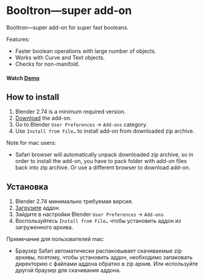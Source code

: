 Booltron—super add-on
==========================

Booltron—super add-on for super fast booleans.

Features:

* Faster boolean operations with large number of objects.
* Works with Curve and Text objects.
* Checks for non-manifold.

#### Watch [Demo][2]


How to install
--------------------------

1. Blender 2.74 is a minimum required version.
2. [Download][1] the add-on.
3. Go to Blender `User Preferences` → `Add-ons` category.
4. Use `Install from File…` to install add-on from downloaded zip archive.

Note for mac users:

* Safari browser will automatically unpack downloaded zip archive, so in order to install the add-on, you have to pack folder with add-on files back into zip archive. Or use a different browser to download add-on.


Установка
--------------------------

1. Blender 2.74 минимально требуемая версия.
2. [Загрузите][1] аддон.
3. Зайдите в настройки Blender `User Preferences` → `Add-ons`.
4. Воспользуйтесь `Install from File…` чтобы установить аддон из загруженного архива.

Примечание для пользователей mac:

* Браузер Safari автоматически распаковывает скачиваемые zip архивы, поэтому, чтобы установить аддон, необходимо запаковать директорию с файлами аддона обратно в zip архив. Или используйте другой браузер для скачивания аддона.


[1]: https://github.com/mrachinskiy/booltron/archive/master.zip
[2]: https://youtu.be/KxbJSUQpw7I
